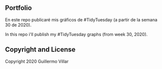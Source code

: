## Portfolio

En este repo publicaré mis gráficos de #TidyTuesday (a partir de la semana 30 de 2020).

In this repo i'll publish my #TidyTuesday graphs (from week 30, 2020).


## Copyright and License

Copyright 2020 Guillermo Villar